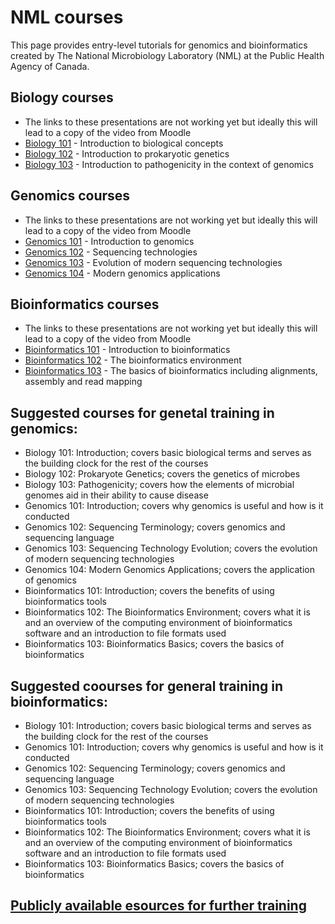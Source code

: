 
# NML courses 

This page provides entry-level tutorials for genomics and bioinformatics created by The National Microbiology Laboratory (NML) at the Public Health Agency of Canada. 

## Biology courses
* The links to these presentations are not working yet but ideally this will lead to a copy of the video from Moodle
* [Biology 101](Bio1.md) - Introduction to biological concepts
* [Biology 102](Bio2.md) - Introduction to prokaryotic genetics
* [Biology 103](Bio3.md) - Introduction to pathogenicity in the context of genomics

## Genomics courses
* The links to these presentations are not working yet but ideally this will lead to a copy of the video from Moodle
* [Genomics 101](Bio1.md) - Introduction to genomics
* [Genomics 102](Bio2.md) - Sequencing technologies 
* [Genomics 103](Bio3.md) - Evolution of modern sequencing technologies
* [Genomics 104](Bio4.md) - Modern genomics applications

## Bioinformatics courses
* The links to these presentations are not working yet but ideally this will lead to a copy of the video from Moodle
* [Bioinformatics 101](Bfx1.md) - Introduction to bioinformatics
* [Bioinformatics 102](Bfx2.md) - The bioinformatics environment 
* [Bioinformatics 103](Bfx3.md) - The basics of bioinformatics including alignments, assembly and read mapping
 
## Suggested courses for genetal training in genomics:
 * Biology 101: Introduction; covers basic biological terms and serves as the building clock for the rest of the courses
 * Biology 102: Prokaryote Genetics; covers the genetics of microbes
 * Biology 103: Pathogenicity; covers how the elements of microbial genomes aid in their ability to cause disease
 * Genomics 101: Introduction; covers why genomics is useful and how is it conducted
 * Genomics 102: Sequencing Terminology; covers genomics and sequencing language  
 * Genomics 103: Sequencing Technology Evolution; covers the evolution of modern sequencing technologies
 * Genomics 104: Modern Genomics Applications; covers the application of genomics
 * Bioinformatics 101: Introduction; covers the benefits of using bioinformatics tools
 * Bioinformatics 102: The Bioinformatics Environment; covers what it is and an overview of the computing environment of bioinformatics software and an introduction to file formats used 
 * Bioinformatics 103: Bioinformatics Basics; covers the basics of bioinformatics
 
## Suggested coourses for general training in bioinformatics:
 * Biology 101: Introduction; covers basic biological terms and serves as the building clock for the rest of the courses
 * Genomics 101: Introduction; covers why genomics is useful and how is it conducted
 * Genomics 102: Sequencing Terminology; covers genomics and sequencing language  
 * Genomics 103: Sequencing Technology Evolution; covers the evolution of modern sequencing technologies
 * Bioinformatics 101: Introduction; covers the benefits of using bioinformatics tools
 * Bioinformatics 102: The Bioinformatics Environment; covers what it is and an overview of the computing environment of bioinformatics software and an introduction to file formats used 
 * Bioinformatics 103: Bioinformatics Basics; covers the basics of bioinformatics
 
## [Publicly available esources for further training](resources.md)

 
